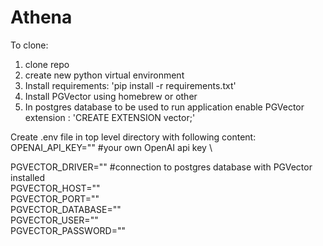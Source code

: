 # Athena
To clone: 
1. clone repo
2. create new python virtual environment
3. Install requirements: 'pip install -r requirements.txt'
4. Install PGVector using homebrew or other
5. In postgres database to be used to run application enable PGVector extension : 'CREATE EXTENSION vector;'

Create .env file in top level directory with following content: 
OPENAI_API_KEY="" #your own OpenAI api key \

PGVECTOR_DRIVER="" #connection to postgres database with PGVector installed \
PGVECTOR_HOST=""\
PGVECTOR_PORT=""\
PGVECTOR_DATABASE=""\
PGVECTOR_USER=""\
PGVECTOR_PASSWORD=""
